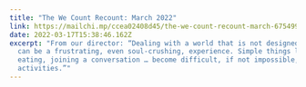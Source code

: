 ```yaml
---
title: "The We Count Recount: March 2022"
link: https://mailchi.mp/ccea02408d45/the-we-count-recount-march-6754997
date: 2022-03-17T15:38:46.162Z
excerpt: "From our director: “Dealing with a world that is not designed for you
  can be a frustrating, even soul-crushing, experience. Simple things like
  eating, joining a conversation … become difficult, if not impossible,
  activities.”"
---
```

